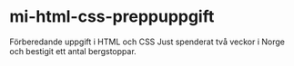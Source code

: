 # mi-html-css-preppuppgift
Förberedande uppgift i HTML och CSS
Just spenderat två veckor i Norge och bestigit ett antal bergstoppar. 
